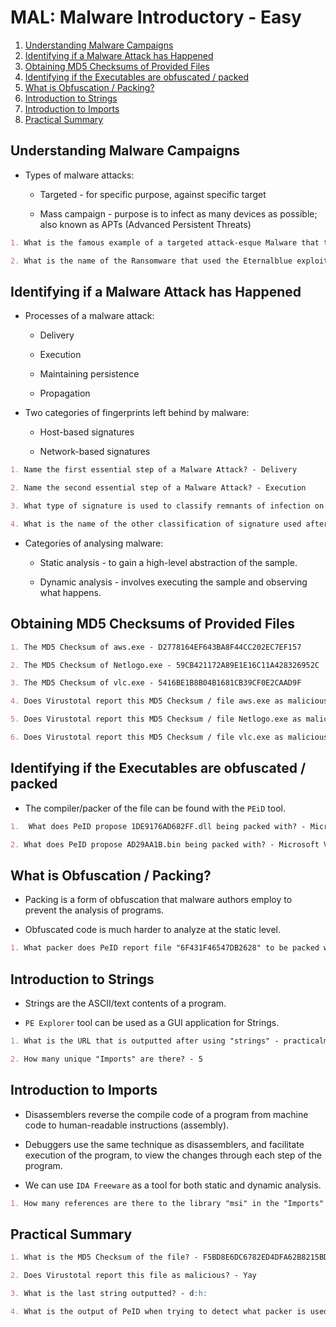 # MAL: Malware Introductory - Easy

1. [Understanding Malware Campaigns](#understanding-malware-campaigns)
2. [Identifying if a Malware Attack has Happened](#identifying-if-a-malware-attack-has-happened)
3. [Obtaining MD5 Checksums of Provided Files](#obtaining-md5-checksums-of-provided-files)
4. [Identifying if the Executables are obfuscated / packed](#identifying-if-the-executables-are-obfuscated--packed)
5. [What is Obfuscation / Packing?](#what-is-obfuscation--packing)
6. [Introduction to Strings](#introduction-to-strings)
7. [Introduction to Imports](#introduction-to-imports)
8. [Practical Summary](#practical-summary)

## Understanding Malware Campaigns

* Types of malware attacks:

  * Targeted - for specific purpose, against specific target

  * Mass campaign - purpose is to infect as many devices as possible; also known as APTs (Advanced Persistent Threats)

```markdown
1. What is the famous example of a targeted attack-esque Malware that targeted Iran? - Stuxnet

2. What is the name of the Ransomware that used the Eternalblue exploit in a "Mass Campaign" attack? - Wannacry
```

## Identifying if a Malware Attack has Happened

* Processes of a malware attack:

  * Delivery

  * Execution

  * Maintaining persistence

  * Propagation

* Two categories of fingerprints left behind by malware:

  * Host-based signatures

  * Network-based signatures

```markdown
1. Name the first essential step of a Malware Attack? - Delivery

2. Name the second essential step of a Malware Attack? - Execution

3. What type of signature is used to classify remnants of infection on a host? - Host-based signatures

4. What is the name of the other classification of signature used after a Malware attack? - Network-based signatures
```

* Categories of analysing malware:

  * Static analysis - to gain a high-level abstraction of the sample.

  * Dynamic analysis - involves executing the sample and observing what happens.

## Obtaining MD5 Checksums of Provided Files

```markdown
1. The MD5 Checksum of aws.exe - D2778164EF643BA8F44CC202EC7EF157

2. The MD5 Checksum of Netlogo.exe - 59CB421172A89E1E16C11A428326952C

3. The MD5 Checksum of vlc.exe - 5416BE1B8B04B1681CB39CF0E2CAAD9F

4. Does Virustotal report this MD5 Checksum / file aws.exe as malicious? - Nay

5. Does Virustotal report this MD5 Checksum / file Netlogo.exe as malicious? - Nay

6. Does Virustotal report this MD5 Checksum / file vlc.exe as malicious? - Nay
```

## Identifying if the Executables are obfuscated / packed

* The compiler/packer of the file can be found with the ```PEiD``` tool.

```markdown
1.  What does PeID propose 1DE9176AD682FF.dll being packed with? - Microsoft Visual C++ 6.0 DLL

2. What does PeID propose AD29AA1B.bin being packed with? - Microsoft Visual C++ 6.0
```

## What is Obfuscation / Packing?

* Packing is a form of obfuscation that malware authors employ to prevent the analysis of programs.

* Obfuscated code is much harder to analyze at the static level.

```markdown
1. What packer does PeID report file "6F431F46547DB2628" to be packed with? - FSG 1.0 -> dulek/xt
```

## Introduction to Strings

* Strings are the ASCII/text contents of a program.

* ```PE Explorer``` tool can be used as a GUI application for Strings.

```markdown
1. What is the URL that is outputted after using "strings" - practicalmalwareanalysis.com

2. How many unique "Imports" are there? - 5
```

## Introduction to Imports

* Disassemblers reverse the compile code of a program from machine code to human-readable instructions (assembly).

* Debuggers use the same technique as disassemblers, and facilitate execution of the program, to view the changes through each step of the program.

* We can use ```IDA Freeware``` as a tool for both static and dynamic analysis.

```markdown
1. How many references are there to the library "msi" in the "Imports" tab of IDA Freeware for "install.exe" - 9
```

## Practical Summary

```markdown
1. What is the MD5 Checksum of the file? - F5BD8E6DC6782ED4DFA62B8215BDC429

2. Does Virustotal report this file as malicious? - Yay

3. What is the last string outputted? - d:h:

4. What is the output of PeID when trying to detect what packer is used by the file? - Nothing found *
```
